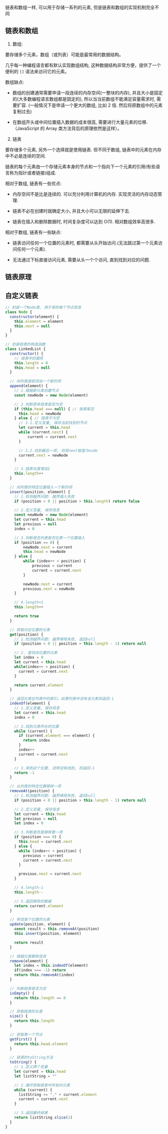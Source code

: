 链表和数组一样, 可以用于存储一系列的元素, 但是链表和数组的实现机制完全不同

## 链表和数组

1. 数组:

要存储多个元素，数组（或列表）可能是最常用的数据结构。

几乎每一种编程语言都有默认实现数组结构, 这种数据结构非常方便，提供了一个便利的 `[]` 语法来访问它的元素。

数组缺点:

-   数组的创建通常需要申请一段连续的内存空间(一整块的内存), 并且大小是固定的(大多数编程语言数组都是固定的), 所以当当前数组不能满足容量需求时, 需要扩容. (一般情况下是申请一个更大的数组, 比如 2 倍. 然后将原数组中的元素复制过去)

-   在数组开头或中间位置插入数据的成本很高, 需要进行大量元素的位移.（JavaScript 的 Array 类方法背后的原理依然是这样）。

2. 链表

要存储多个元素, 另外一个选择就是使用链表. 但不同于数组, 链表中的元素在内存中不必是连续的空间.

链表的每个元素由一个存储元素本身的节点和一个指向下一个元素的引用(有些语言称为指针或者链接)组成.

相对于数组, 链表有一些优点:

-   内存空间不是比是连续的. 可以充分利用计算机的内存. 实现灵活的内存动态管理.

-   链表不必在创建时就确定大小, 并且大小可以无限的延伸下去.

-   链表在插入和删除数据时, 时间复杂度可以达到 O(1). 相对数组效率高很多.

相对于数组, 链表有一些缺点:

-   链表访问任何一个位置的元素时, 都需要从头开始访问.(无法跳过第一个元素访问任何一个元素).

-   无法通过下标直接访问元素, 需要从头一个个访问, 直到找到对应的问题.

## 链表原理

## 自定义链表

```javaScript
// 封装一个Node类, 用于保存每个节点信息
class Node {
  constructor(element) {
    this.element = element
    this.next = null
  }
}

// 封装链表的构造函数
class LinkedList {
  constructor() {
    // 链表中的属性
    this.length = 0
    this.head = null
  }

  // 向列表尾部添加一个新的项
  append(element) {
    // 1.根据新元素创建节点
    const newNode = new Node(element)

    // 2.判断原来链表是否为空
    if (this.head === null) { // 链表尾空
      this.head = newNode
    } else { // 链表不为空
      // 2.1.定义变量, 保存当前找到的节点
      let current = this.head
      while (current.next) {
          current = current.next
      }

      // 2.2.找到最后一项, 将其next赋值为node
      current.next = newNode
    }

    // 3.链表长度增加1
    this.length++
  }

  // 向列表的特定位置插入一个新的项
  insert(position, element) {
    // 1.检测越界问题: 越界插入失败
    if (position < 0 || position > this.length) return false

    // 2.定义变量, 保存信息
    const newNode = new Node(element)
    let current = this.head
    let previous = null
    index = 0

    // 3.判断是否列表是否在第一个位置插入
    if (position == 0) {
        newNode.next = current
        this.head = newNode
    } else {
        while (index++ < position) {
            previous = current
            current = current.next
        }

        newNode.next = current
        previous.next = newNode
    }

    // 4.length+1
    this.length++

    return true
  }

  // 获取对应位置的元素
  get(position) {
    // 1.检测越界问题: 越界移除失败, 返回null
    if (position < 0 || position > this.length - 1) return null

    // 2. 查找该位置的元素
    let index = 0
    let current = this.head
    while(index++ < position) {
      current = current.next
    }

    return current.element
  }

  // 返回元素在列表中的索引。如果列表中没有该元素则返回-1
  indexOf(element) {
    // 1.定义变量, 保存信息
    let current = this.head
    index = 0

    // 2.找到元素所在的位置
    while (current) {
      if (current.element === element) {
        return index
      }
      index++
      current = current.next
    }

    // 3.来到这个位置, 说明没有找到, 则返回-1
    return -1
  }

  // 从列表的特定位置移除一项
  removeAt(position) {
    // 1.检测越界问题: 越界移除失败, 返回null
    if (position < 0 || position > this.length - 1) return null

    // 2.定义变量, 保存信息
    let current = this.head
    let previous = null
    let index = 0

    // 3.判断是否是移除第一项
    if (position === 0) {
      this.head = current.next
    } else {
      while (index++ < position) {
        previous = current
        current = current.next
      }

      previous.next = current.next
    }

    // 4.length-1
    this.length--

    // 5.返回移除的数据
    return current.element
  }

  // 修改某个位置的元素
  update(position, element) {
    const result = this.removeAt(position)
    this.insert(position, element)

    return result
  }

  // 根据元素删除信息
  remove(element) {
    let index = this.indexOf(element)
    if(index === -1) return
    return this.removeAt(index)
  }

  // 判断链表是否为空
  isEmpty() {
    return this.length == 0
  }

  // 获取链表的长度
  size() {
    return this.length
  }

  // 获取第一个节点
  getFirst() {
    return this.head.element
  }

  // 链表的toString方法
  toString() {
    // 1.定义两个变量
    let current = this.head
    let listString = ""

    // 2.循环获取链表中所有的元素
    while (current) {
      listString += "," + current.element
      current = current.next
    }

    // 3.返回最终结果
    return listString.slice(1)
  }
}
```

